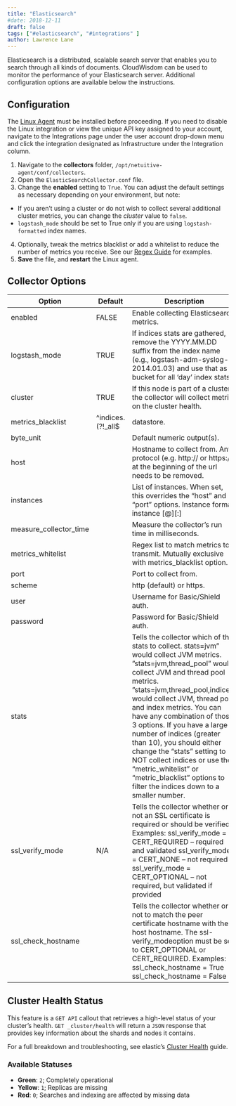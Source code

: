 ```yaml
---
title: "Elasticsearch"
#date: 2018-12-11
draft: false
tags: ["#elasticsearch", "#integrations" ]
author: Lawrence Lane
---
```

Elasticsearch is a distributed, scalable search server that enables you to search through all kinds of documents. CloudWisdom can be used to monitor the performance of your Elasticsearch server. Additional configuration options are available below the instructions.

## Configuration
The [Linux Agent][1] must be installed before proceeding. If you need to disable the Linux integration or view the unique API key assigned to your account, navigate to the Integrations page under the user account drop-down menu and click the integration designated as Infrastructure under the Integration column.

1. Navigate to the **collectors** folder, `/opt/netuitive-agent/conf/collectors`.
2. Open the `ElasticSearchCollector.conf` file.
3. Change the **enabled** setting to `True`. You can adjust the default settings as necessary depending on your environment, but note:
  - If you aren’t using a cluster or do not wish to collect several additional cluster metrics, you can change the _cluster_ value to `false`.
  - `logstash_mode` should be set to True only if you are using `logstash-formatted` index names.
4. Optionally, tweak the metrics blacklist or add a whitelist to reduce the number of metrics you receive. See our [Regex Guide][2] for examples.
5. **Save** the file, and **restart** the Linux agent.

## Collector Options

| Option                 | Default                                  | Description                                                                                                                                                                                                                                                                                                                                                                                                                                                                                                                              |
|------------------------|------------------------------------------|------------------------------------------------------------------------------------------------------------------------------------------------------------------------------------------------------------------------------------------------------------------------------------------------------------------------------------------------------------------------------------------------------------------------------------------------------------------------------------------------------------------------------------------|
| enabled                | FALSE                                    | Enable collecting Elasticsearch metrics.                                                                                                                                                                                                                                                                                                                                                                                                                                                                                                 |
| logstash_mode          | TRUE                                     | If indices stats are gathered, remove the YYYY.MM.DD suffix from the index name (e.g., logstash-adm-syslog-2014.01.03) and use that as a bucket for all ‘day’ index stats.                                                                                                                                                                                                                                                                                                                                                               |
| cluster                | TRUE                                     | If this node is part of a cluster, the collector will collect metrics on the cluster health.                                                                                                                                                                                                                                                                                                                                                                                                                                             |
| metrics_blacklist      | ^indices\.(?!_all$|datastore\.|docs\.).* | Regex list to match metrics to block. Mutually exclusive with metrics_whitelist option. metrics_blacklist = “.*\.indices\.logstash\..*” would blacklist logstash indices metrics.                                                                                                                                                                                                                                                                                                                                                        |
| byte_unit              |                                          | Default numeric output(s).                                                                                                                                                                                                                                                                                                                                                                                                                                                                                                               |
| host                   |                                          | Hostname to collect from. Any protocol (e.g. http:// or https://) at the beginning of the url needs to be removed.                                                                                                                                                                                                                                                                                                                                                                                                                                                                                                                |
| instances              |                                          | List of instances. When set, this overrides the “host” and “port” options. Instance format: instance [@][:]                                                                                                                                                                                                                                                                                                                                                                                                                              |
| measure_collector_time |                                          | Measure the collector’s run time in milliseconds.                                                                                                                                                                                                                                                                                                                                                                                                                                                                                        |
| metrics_whitelist      |                                          | Regex list to match metrics to transmit. Mutually exclusive with metrics_blacklist option.                                                                                                                                                                                                                                                                                                                                                                                                                                               |
| port                   |                                          | Port to collect from.                                                                                                                                                                                                                                                                                                                                                                                                                                                                                                                    |
| scheme                 |                                          | http (default) or https.                                                                                                                                                                                                                                                                                                                                                                                                                                                                                                                 |
| user                   |                                          | Username for Basic/Shield auth.                                                                                                                                                                                                                                                                                                                                                                                                                                                                                                          |
| password               |                                          | Password for Basic/Shield auth.                                                                                                                                                                                                                                                                                                                                                                                                                                                                                                          |
| stats                  |                                          | Tells the collector which of the stats to collect. stats=jvm” would collect JVM metrics. ”stats=jvm,thread_pool” would collect JVM and thread pool metrics. ”stats=jvm,thread_pool,indices” would collect JVM, thread pool, and index metrics. You can have any combination of those 3 options. If you have a large number of indices (greater than 10), you should either change the “stats” setting to NOT collect indices or use the “metric_whitelist” or “metric_blacklist” options to filter the indices down to a smaller number. |
| ssl_verify_mode        | N/A                                      | Tells the collector whether or not an SSL certificate is required or should be verified. Examples: ssl_verify_mode = CERT_REQUIRED – required and validated ssl_verify_mode = CERT_NONE – not required ssl_verify_mode = CERT_OPTIONAL – not required, but validated if provided                                                                                                                                                                                                                                                         |
| ssl_check_hostname     |                                          | Tells the collector whether or not to match the peer certificate hostname with the host hostname. The ssl-verify_modeoption must be set to CERT_OPTIONAL or CERT_REQUIRED. Examples: ssl_check_hostname = True ssl_check_hostname = False           |

## Cluster Health Status
This feature is a `GET API` callout that retrieves a high-level status of your cluster’s health. `GET _cluster/health` will return a `JSON` response that provides key information about the shards and nodes it contains.

For a full breakdown and troubleshooting, see elastic’s [Cluster Health](https://www.elastic.co/guide/en/elasticsearch/guide/current/_cluster_health.html) guide.

### Available Statuses
- **Green**: `2`; Completely operational
- **Yellow**: `1`; Replicas are missing
- **Red**: `0`; Searches and indexing are affected by missing data


[1]: /integrations/agents/linux-agent
[2]: /capacity-monitoring/policies/regex-guide
